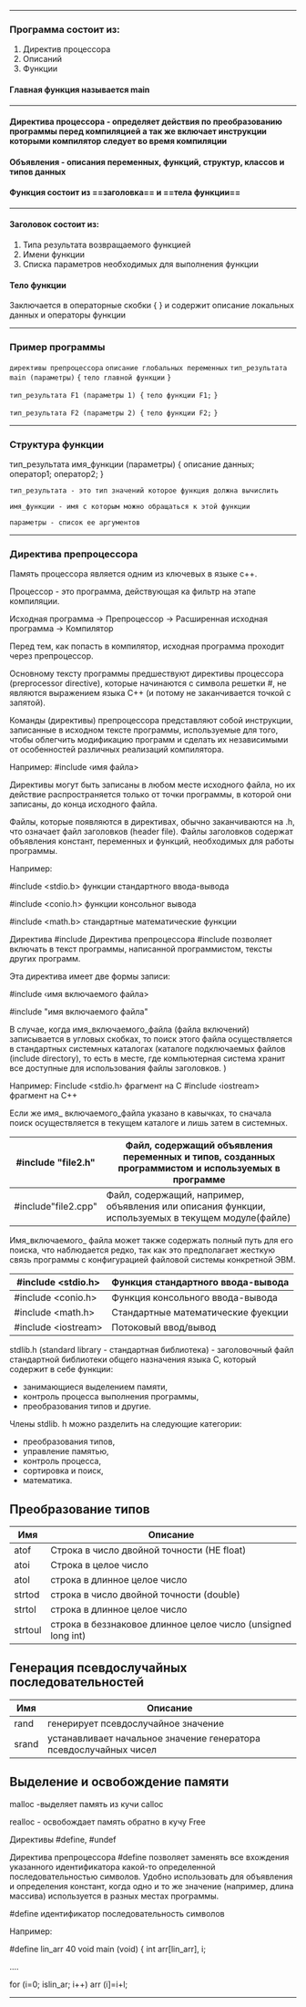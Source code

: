 

---
### Программа состоит из:

1. Директив процессора
2. Описаний
3. Функции
#### Главная функция называется main
---
####      Директива процессора  - определяет действия по преобразованию программы перед компиляцией а так же включает инструкции которыми компилятор следует во время компиляции

####     Объявления - описания переменных, функций, структур, классов и типов данных

####   Функция состоит из ==заголовка== и ==тела функции==

---
####    Заголовок состоит из:

1. Типа результата возвращаемого функцией
2. Имени функции
3. Списка параметров необходимых для выполнения функции

####    Тело функции
Заключается в операторные скобки { } и содержит описание локальных данных и операторы функции

---
### Пример программы

`директивы препроцессора`
`описание глобальных переменных`
`тип_результата main (параметры)`
`{`
`тело главной функции`
`}`

`тип_результата F1 (параметры 1) {`
`тело функции F1;`
`}`

`тип_результата F2 (параметры 2) {`
`тело функции F2;`
`}`

---
### Структура функции

тип_результата имя_функции (параметры)
{
описание данных;
оператор1;
оператор2;
}

    тип_результата - это тип значений которое функция должна вычислить

	имя_функции - имя с которым можно обращаться к этой функции

	параметры - список ее аргументов

---
### Директива препроцессора 

Память процессора является одним из ключевых в языке c++.

Процессор - это программа, действующая ка фильтр на этапе компиляции.

Исходная программа -> Препроцессор -> Расширенная исходная программа -> Компилятор

Перед тем, как попасть в компилятор, исходная программа проходит через препроцессор.

Основному тексту программы предшествуют директивы процессора (preprocessor directive), которые начинаются с символа решетки #, не являются выражением языка С++ (и потому не заканчивается точкой с запятой).

Команды (директивы) препроцессора представляют собой инструкции, записанные в исходном тексте программы, используемые для того, чтобы облегчить модификацию программ и сделать их независимыми от особенностей различных реализаций компилятора.

Например:
#include ‹имя файла>

Директивы могут быть записаны в любом месте исходного файла, но  их действие распространяется только от точки программы, в которой они записаны, до конца исходного файла.

Файлы, которые появляются в директивах, обычно заканчиваются на .h, что означает файл заголовков (header file). Файлы заголовков содержат объявления констант, переменных и функций, необходимых для работы программы.

Например:

#include <stdio.b>       функции стандартного ввода-вывода

#include <conio.h>      функции консольног вывода

#include <math.b>         стандартные математические функции 


Директива #include
Директива препроцессора #include позволяет включать в текст программы, написанной программистом, тексты других программ.

Эта директива имеет две формы записи:

#include ‹имя включаемого файла>

#include "имя включаемого файла"

В случае, когда имя_включаемого_файла (файла включений) записывается в угловых скобках, то поиск этого файла осуществляется в стандартных системных каталогах (каталоге подключаемых файлов (include directory), то есть в месте, где компьютерная система хранит все доступные для использования файлы заголовков. )

Например:
Finclude <stdio.h›   фрагмент на С
#include ‹iostream>  фрагмент на С++

Если же имя_ включаемого_файла указано в кавычках, то сначала поиск осуществляется в текущем каталоге и лишь затем в системных.

| #include "file2.h"  | Файл, содержащий объявления переменных и типов, созданных <br>программистом и используемых  в программе<br> |
| ------------------- | ----------------------------------------------------------------------------------------------------------- |
| #include"file2.сpp" | Файл, содержащий, например, объявления или описания функции, используемых в текущем модуле(файле)           |


Имя_включаемого_ файла может также содержать полный путь для его поиска, что наблюдается редко, так как это предполагает жесткую связь программы с конфигурацией файловой системы конкретной ЭВМ.


| #include <stdio.h>  | Функция стандартного ввода-вывода  |
| ------------------- | ---------------------------------- |
| #include <conio.h>  | Функция консольного ввода-вывода   |
| #include <math.h>   | Стандартные математические фуекции |
| #include <iostreаm> | Потоковый ввод/вывод               |

stdlib.h (standard library - стандартная библиотека) - заголовочный файл стандартной библиотеки общего назначения языка С, который содержит в себе функции:
- занимающиеся выделением памяти,
- контроль процесса выполнения программы,
- преобразования типов и другие.

Члены stdlib. h можно разделить на следующие категории:
- преобразования типов,
- управление памятью,
- контроль процесса,
- сортировка и поиск,
- математика.


## Преобразование типов

| Имя     | Описание                                                     |
| ------- | ------------------------------------------------------------ |
| atof    | Строка в число двойной точности (НЕ float)                   |
| atoi    | Строка в целое число                                         |
| atol    | строка в длинное целое число                                 |
| strtod  | строка в число двойной точности (double)                     |
| strtol  | строка в длинное целое число                                 |
| strtoul | строка в беззнаковое длинное целое число (unsigned long int) |

## Генерация псевдослучайных последовательностей


| Имя   | Описание                                                              |
| ----- | --------------------------------------------------------------------- |
| rand  | генерирует псевдослучайное значение                                   |
| srand | устанавливает начальное значение генератора псевдослучайных чисел<br> |

## Выделение и освобождение памяти



malloc
                              -выделяет память из кучи
calloc  


realloc
								- освобождает память обратно в кучу
Free


Директивы #define, #undef

Директива препроцессора #define позволяет заменять все вхождения указанного идентификатора какой-то определенной последовательностью символов.
Удобно использовать для объявления и определения констант, когда одно и то же значение (например, длина массива) используется в разных местах программы.

#define идентификатор последовательность символов

Например:

#define lin_arr 40
void main (void) {
int arr[lin_arr], i;

....

for (i=0; islin_ar; i++) 
arr (i]=i+l;

---


